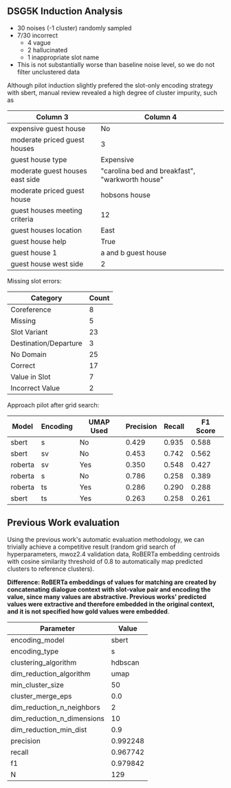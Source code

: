 



## DSG5K Induction Analysis

* 30 noises (-1 cluster) randomly sampled
* 7/30 incorrect
  * 4 vague
  * 2 hallucinated
  * 1 inappropriate slot name
* This is not substantially worse than baseline noise level, so we do not filter unclustered data

Although pilot induction slightly prefered the slot-only encoding strategy with sbert, manual review revealed a high degree of cluster impurity, such as

| Column 3                         | Column 4                                          |
|----------------------------------|---------------------------------------------------|
| expensive guest house            | No                                                |
| moderate priced guest houses     | 3                                                 |
| guest house type                 | Expensive                                         |
| moderate guest houses east side  | "carolina bed and breakfast", "warkworth house"   |
| moderate priced guest house      | hobsons house                                     |
| guest houses meeting criteria    | 12                                                |
| guest houses location            | East                                              |
| guest house help                 | True                                              |
| guest house 1                    | a and b guest house                               |
| guest house west side            | 2                                                 |


Missing slot errors:

| Category               | Count |
|------------------------|-------|
| Coreference            | 8     |
| Missing                | 5     |
| Slot Variant           | 23    |
| Destination/Departure  | 3     |
| No Domain              | 25    |
| Correct                | 17    |
| Value in Slot          | 7     |
| Incorrect Value        | 2     |


Approach pilot after grid search:

| Model   | Encoding | UMAP Used | Precision | Recall | F1 Score |
|---------|----------|-----------|-----------|--------|----------|
| sbert   | s        | No        | 0.429     | 0.935  | 0.588    |
| sbert   | sv       | No        | 0.453     | 0.742  | 0.562    |
| roberta | sv       | Yes       | 0.350     | 0.548  | 0.427    |
| roberta | s        | No        | 0.786     | 0.258  | 0.389    |
| roberta | ts       | Yes       | 0.286     | 0.290  | 0.288    |
| sbert   | ts       | Yes       | 0.263     | 0.258  | 0.261    |


## Previous Work evaluation

Using the previous work's automatic evaluation methodology, we can trivially achieve a competitive result (random grid search of hyperparameters, mwoz2.4 validation data, RoBERTa embedding centroids with cosine similarity threshold of 0.8 to automatically map predicted clusters to reference clusters).

**Difference: RoBERTa embeddings of values for matching are created by concatenating dialogue context with slot-value pair and encoding the value, since many values are abstractive. Previous works' predicted values were extractive and therefore embedded in the original context, and it is not specified how gold values were embedded**. 

| Parameter                  | Value    |
|----------------------------|----------|
| encoding_model             | sbert    |
| encoding_type              | s        |
| clustering_algorithm       | hdbscan  |
| dim_reduction_algorithm    | umap     |
| min_cluster_size           | 50       |
| cluster_merge_eps          | 0.0      |
| dim_reduction_n_neighbors  | 2        |
| dim_reduction_n_dimensions | 10       |
| dim_reduction_min_dist     | 0.9      |
| precision                  | 0.992248 |
| recall                     | 0.967742 |
| f1                         | 0.979842 |
| N                          | 129      |

